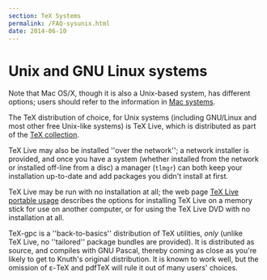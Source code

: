 ```yaml
---
section: TeX Systems
permalink: /FAQ-sysunix.html
date: 2014-06-10
---
```


# Unix and GNU Linux systems

  Note that Mac OS/X, though it is also a Unix-based system, has
  different options; users should refer to the information in
  [Mac systems](FAQ-sysmac.md).

The TeX distribution of choice, for Unix systems (including
GNU/Linux and most other free Unix-like systems) is TeX&nbsp;Live,
which is distributed as part of the [TeX collection](FAQ-CD.md).

TeX&nbsp;Live may also be installed ''over the network''; a network
installer is provided, and once you have a system (whether installed
from the network or installed off-line from a disc) a manager
(`tlmgr`) can both keep your installation up-to-date and add
packages you didn't install at first.

TeX&nbsp;Live may be run with no installation at all; the web page 
[TeX&nbsp;Live portable usage](http://www.tug.org/texlive/portable.html)
describes the options for installing TeX&nbsp;Live on a memory stick for
use on another computer, or for using the TeX&nbsp;Live DVD with
no installation at all.

TeX-gpc is a ''back-to-basics'' distribution of TeX utilities,
_only_ (unlike TeX&nbsp;Live, no ''tailored'' package bundles are
provided).  It is distributed as source, and compiles with GNU
Pascal, thereby coming as close as you're likely to get to Knuth's original
distribution.  It is known to work well, but the omission of &epsilon;-TeX
and pdfTeX will rule it out of many users' choices.

